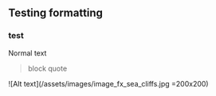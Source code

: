 ## Testing formatting 
### test
Normal text

> block quote

![Alt text](/assets/images/image_fx_sea_cliffs.jpg =200x200)
